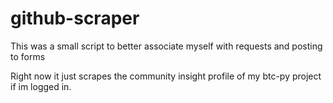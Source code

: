 # github-scraper
This was a small script to better associate myself with requests and posting to forms

Right now it just scrapes the community insight profile of my btc-py project if im logged in.
